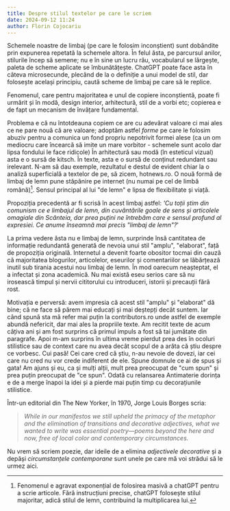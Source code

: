 ```yaml
---
title: Despre stilul textelor pe care le scriem
date: 2024-09-12 11:24
author: Florin Cojocariu
---
```

Schemele noastre de limbaj (pe care le folosim inconștient) sunt dobândite prin expunerea repetată la schemele altora. În felul ăsta, pe parcursul anilor, stilurile încep să semene; nu e în sine un lucru rău, vocabularul se lărgește, paleta de scheme aplicate se îmbunătățește. ChatGPT poate face asta în câteva microsecunde, plecând de la o definiție a unui model de stil, dar folosește același principiu, caută scheme de limbaj pe care să le replice.

Fenomenul, care pentru majoritatea e unul de copiere inconștientă, poate fi urmărit și în modă, design interior, arhitectură, stil de a vorbi etc; copierea e de fapt un mecanism de învățare fundamental.

Problema e că nu întotdeauna copiem ce are cu adevărat valoare ci mai ales ce ne pare nouă că are valoare; adoptăm astfel *forme* pe care le folosim abuziv pentru a comunica un fond propriu nepotrivit formei alese (ca un om mediocru care încearcă să imite un mare vorbitor - schemele sunt acolo dar lipsa fondului le face ridicole) În arhitectură sau modă (în esteticul vizual)  asta e o sursă de kitsch. În texte, asta e o sursă de conținut redundant sau irelevant. N-am să dau exemple, rezultatul e destul de evident chiar la o analiză superficială a textelor de pe, să zicem, hotnews.ro. O nouă formă de limbaj de lemn pune stăpânire pe internet (nu numai pe cel de limbă română)[^1]. Sensul principal al lui "de lemn" e lipsa de flexibilitate și viață. 

Propoziția precedentă ar fi scrisă în acest limbaj astfel: *'Cu toții știm din comunism ce e limbajul de lemn, din cuvântările goale de sens și articolele omagiale din Scânteia, dar prea puțini ne întrebăm care e sensul profund al expresiei. Ce anume înseamnă mai precis "limbaj de lemn"?*'

La prima vedere ăsta nu e limbaj de lemn, surprinde însă cantitatea de informație redundantă generată de nevoia unui stil "amplu", "elaborat", față de propoziția originală. Internetul a devenit foarte obositor tocmai din cauză că majoritatea blogurilor, articolelor, eseurilor și comentariilor se lăbărțează inutil sub tirania acestui nou limbaj de lemn. În mod oarecum neașteptat, el a infectat și zona academică. Nu mai există eseu serios care să nu irosească timpul și nervii cititorului cu introduceri, istorii și precauții fără rost. 

Motivația e perversă: avem impresia că acest stil "amplu" și "elaborat" dă bine; că ne face să părem mai educați și mai deștepți decât suntem. Iar când spună sta mă refer mai puțin la contributors.ro unde astfel de exemple abundă nefericit, dar mai ales la propriile texte. Am recitit texte de acum câțiva ani și am fost surprins că primul impuls a fost să tai jumătate din paragrafe. Apoi m-am surprins în ultima vreme pierdut prea des în ocoluri stilistice sau de context care nu avea decât scopul de a arăta că știu despre ce vorbesc. Cui pasă! Cei care cred că știu, n-au nevoie de dovezi, iar cei care nu cred nu vor crede indiferent de ele. Spune domnule ce ai de spus și gata! Am ajuns și eu, ca și mulți alții, mult prea preocupat de "cum spun" și prea puțin preocupat de "ce spun". Odată cu relansarea Antimaterie dorința e de a merge înapoi la idei și a pierde mai puțin timp cu decorațiunile stilistice.

Într-un editorial din The New Yorker, în 1970, Jorge Louis Borges scria:

> *While in our manifestos we still upheld the primacy of the metaphor and the elimination of transitions and decorative adjectives, what we wanted to write was essential poetry—poems beyond the here and now, free of local color and contemporary circumstances.*

Nu vrem să scriem poezie, dar ideile de a elimina *adjectivele decorative* și a depăși *circumstanțele contemporane* sunt unele pe care mă voi strădui să le urmez aici.

[^1]: Fenomenul e agravat exponențial de folosirea masivă a chatGPT pentru a scrie articole. Fără instrucțiuni precise, chatGPT folosește stilul majoritar, adică stilul de lemn, contribuind la multiplicarea lui.
